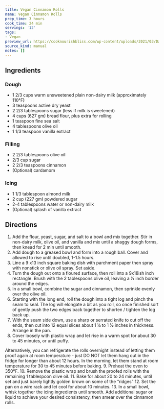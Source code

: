 ```yaml
---
title: Vegan Cinnamon Rolls
name: Vegan Cinnamon Rolls
prep_time: 3 hours
cook_time: 24 min
servings: '12'
tags:
- Vegan
preview_url: https://cooknourishbliss.com/wp-content/uploads/2021/03/Dairy_free_cinnamon_rolls.jpg.webp
source_kind: manual
notes: []
---
```


## Ingredients
### Dough
- 1 2/3 cups warm unsweetened plain non-dairy milk (approximately 110°F)
- 3 teaspoons active dry yeast
- 2 2/3 tablespoons sugar (less if milk is sweetened)
- 4 cups (627 gm) bread flour, plus extra for rolling
- 1 teaspoon fine sea salt
- 4 tablespoons olive oil
- 1 1/3 teaspoon vanilla extract

### Filling
- 2 2/3 tablespoons olive oil
- 2/3 cup sugar 
- 2 2/3 teaspoons cinnamon 
- (Optional) cardamom

### Icing
- 1 1/3 tablespoon almond milk
- 2 cup (227 gm) powdered sugar
- 2-4 tablespoons water or non-dairy milk
- (Optional) splash of vanilla extract


## Directions
1. Add the flour, yeast, sugar, and salt to a bowl and mix together. Stir in non-dairy milk, olive oil, and vanilla and mix until a shaggy dough forms, then knead for 2 min until smooth.
2. Add dough to a greased bowl and form into a rough ball. Cover and allowed to rise until doubled, 1-1.5 hours.
3. Line a 9 x13 inch square baking dish with parchment paper then spray with nonstick or olive oil spray. Set aside. 
4. Turn the dough out onto a floured surface, then roll into a 9x18ish inch rectangle. Brush with the 2 tablespoons olive oil, leaving a ½ inch border around the edges.
5. In a small bowl, combine the sugar and cinnamon, then sprinkle evenly over the olive oil.
6. Starting with the long end, roll the dough into a tight log and pinch the seam to seal. The log will elongate a bit as you roll, so once finished sort of gently push the two edges back together to shorten / tighten the log back up.
7. With the seam side down, use a sharp or serrated knife to cut off the ends, then cut into 12 equal slices about 1 ¼ to 1 ½ inches in thickness. Arrange in the pan.
8. Cover loosely with plastic wrap and let rise in a warm spot for about 30 to 45 minutes, or until puffy. 

Alternatively, you can refrigerate the rolls overnight instead of letting them proof again at room temperature - just DO NOT let them hang out in the fridge for longer than about 12 hours. In the morning, let them stand at room temperature for 30 to 45 minutes before baking.
9. Preheat the oven to 350ºF.
10. Remove the plastic wrap and brush the proofed rolls with the remaining 1 tablespoon olive oil.
11. Bake for about 20 to 24 minutes, until set and just barely lightly golden brown on some of the “ridges”
12. Set the pan on a wire rack and let cool for about 10 minutes.
13. In a small bowl, whisk together the icing ingredients until smooth. Add additional sugar or liquid to achieve your desired consistency, then smear over the cinnamon rolls.
